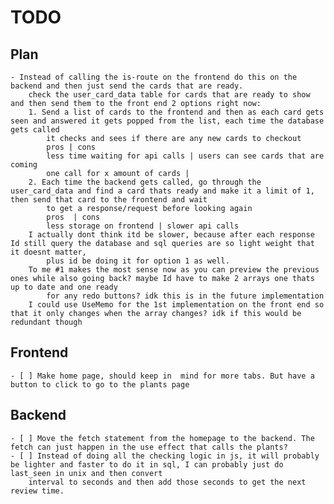 # TODO

## Plan

    - Instead of calling the is-route on the frontend do this on the backend and then just send the cards that are ready. 
        check the user_card_data table for cards that are ready to show and then send them to the front end 2 options right now:
        1. Send a list of cards to the frontend and then as each card gets seen and answered it gets popped from the list, each time the database gets called
            it checks and sees if there are any new cards to checkout
            pros | cons
            less time waiting for api calls | users can see cards that are coming 
            one call for x amount of cards |
        2. Each time the backend gets called, go through the user_card_data and find a card thats ready and make it a limit of 1, then send that card to the frontend and wait 
            to get a response/request before looking again
            pros  | cons
            less storage on frontend | slower api calls
        I actually dont think itd be slower, because after each response Id still query the database and sql queries are so light weight that it doesnt matter,
            plus id be doing it for option 1 as well. 
        To me #1 makes the most sense now as you can preview the previous ones while also going back? maybe Id have to make 2 arrays one thats up to date and one ready
            for any redo buttons? idk this is in the future implementation
        I could use UseMemo for the 1st implementation on the front end so that it only changes when the array changes? idk if this would be redundant though

## Frontend

    - [ ] Make home page, should keep in  mind for more tabs. But have a button to click to go to the plants page 

## Backend

    - [ ] Move the fetch statement from the homepage to the backend. The fetch can just happen in the use effect that calls the plants?
    - [ ] Instead of doing all the checking logic in js, it will probably be lighter and faster to do it in sql, I can probably just do last_seen in unix and then convert
        interval to seconds and then add those seconds to get the next review time.

